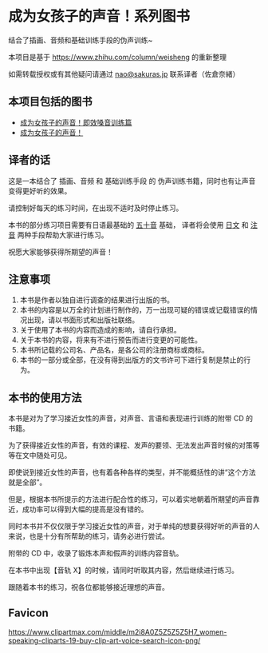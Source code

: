 # 成为女孩子的声音！系列图书

结合了插画、音频和基础训练手段的伪声训练~

本项目是基于 <https://www.zhihu.com/column/weisheng> 的重新整理

如需转载授权或有其他疑问请通过 <nao@sakuras.jp> 联系译者（佐倉奈緒）

## 本项目包括的图书

- [成为女孩子的声音！即效嗓音训练篇](https://mtf-wiki.github.io/jyosei-guide/docs/sokko-boitore-hen/)
- [成为女孩子的声音！](https://mtf-wiki.github.io/jyosei-guide/docs/honpen/)

## 译者的话

这是一本结合了 插画、音频 和 基础训练手段 的 伪声训练书籍，同时也有让声音变得更好听的效果。

请控制好每天的练习时间，在出现不适时及时停止练习。

本书的部分练习项目需要有日语最基础的 [五十音](https://zh.wikipedia.org/wiki/五十音) 基础，
译者将会使用 [日文](https://zh.wikipedia.org/wiki/日文) 和 [注音](https://zh.wikipedia.org/wiki/注音) 两种手段帮助大家进行练习。

祝愿大家能够获得所期望的声音！

## 注意事项

1. 本书是作者以独自进行调查的结果进行出版的书。
1. 本书的内容是以万全的计划进行制作的，万一出现可疑的错误或记载错误的情况出现，请以书面形式和出版社联络。
1. 关于使用了本书的内容而造成的影响，请自行承担。
1. 关于本书的内容，将来有不进行预告而进行变更的可能性。
1. 本书所记载的公司名、产品名，是各公司的注册商标或商标。
1. 本书的一部分或全部，在没有得到出版方的文书许可下进行复制是禁止的行为。

## 本书的使用方法

本书是对为了学习接近女性的声音，对声音、言语和表现进行训练的附带 CD 的书籍。

为了获得接近女性的声音，有效的课程、发声的要领、无法发出声音时候的对策等等在文中随处可见。

即使说到接近女性的声音，也有着各种各样的类型，并不能概括性的讲“这个方法就是全部”。

但是，根据本书所提示的方法进行配合性的练习，可以着实地朝着所期望的声音靠近，成功率可以得到大幅的提高是没有错的。

同时本书并不仅仅限于学习接近女性的声音，对于单纯的想要获得好听的声音的人来说，也是十分有所帮助的练习，请务必进行尝试。

附带的 CD 中，收录了锻炼本声和假声的训练内容音轨。

在本书中出现【音轨 X】的时候，请同时听取其内容，然后继续进行练习。

跟随着本书的练习，祝各位都能够接近理想的声音。

## Favicon

<https://www.clipartmax.com/middle/m2i8A0Z5Z5Z5Z5H7_women-speaking-cliparts-19-buy-clip-art-voice-search-icon-png/>
